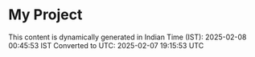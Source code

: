 # My Project

This content is dynamically generated in Indian Time (IST): 2025-02-08 00:45:53 IST
Converted to UTC: 2025-02-07 19:15:53 UTC

